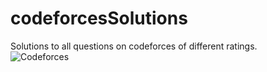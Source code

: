 # codeforcesSolutions
Solutions to all questions on codeforces of different ratings. 
<br/>
<image src="images/codeforces.png" alt="Codeforces">
